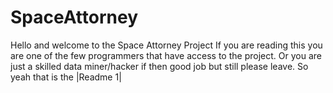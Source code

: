 # SpaceAttorney
Hello and welcome to the Space Attorney Project If you are reading this you are one of the few programmers that have access to the project. Or you are just a skilled data miner/hacker if then good job but still please leave. So yeah that is the |Readme 1|
